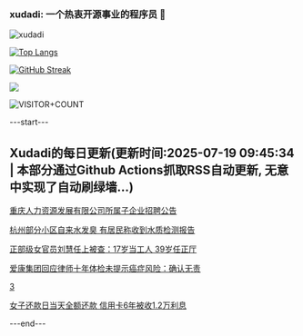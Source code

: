 ### xudadi: 一个热衷开源事业的程序员 👋

![xudadi](https://github-readme-stats-git-masterorgs-github-readme-stats-team.vercel.app/api?username=xudadi)

[![Top Langs](https://github-readme-stats.vercel.app/api/top-langs/?username=xudadi)](https://github.com/anuraghazra/github-readme-stats)

[![GitHub Streak](https://streak-stats.demolab.com?user=xudadi&locale=zh_Hans)](https://git.io/streak-stats)

![](https://raw.githubusercontent.com/xudadi/xudadi/main/assets/github-contribution-grid-snake.svg)

![VISITOR+COUNT](https://komarev.com/ghpvc/?username=xudadi&label=VISITOR+COUNT)


---start---

## Xudadi的每日更新(更新时间:2025-07-19 09:45:34 | 本部分通过Github Actions抓取RSS自动更新, 无意中实现了自动刷绿墙...)

[重庆人力资源发展有限公司所属子企业招聘公告](https://www.gongkaoleida.com/article/2519719)

[杭州部分小区自来水发臭 有居民称收到水质检测报告](https://m.163.com/news/article/K4PDPVQN051492T3.html)

[正部级女官员刘慧任上被查：17岁当工人 39岁任正厅](https://m.163.com/news/article/K4OQKAFH0530JPVV.html)

[爱康集团回应律师十年体检未提示癌症风险：确认无责](https://m.163.com/news/article/K4PJTF900512B07B.html)

[3](https://m.163.com/touch/news/sub/domestic)

[女子还款日当天全额还款 信用卡6年被收1.2万利息](https://m.163.com/news/article/K4O8AJHB0519C6T9.html)

---end---
